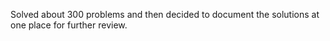 Solved about 300 problems and then decided to document the solutions at one place for further review.
